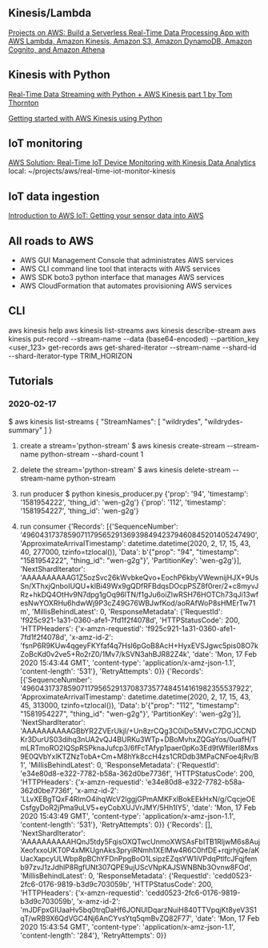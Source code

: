 ## Kinesis/Lambda
[Projects on AWS: Build a Serverless Real-Time Data Processing App
with AWS Lambda, Amazon Kinesis, Amazon S3, Amazon DynamoDB, Amazon Cognito, and Amazon Athena](https://aws.amazon.com/getting-started/projects/build-serverless-real-time-data-processing-app-lambda-kinesis-s3-dynamodb-cognito-athena/)

## Kinesis with Python
[Real-Time Data Streaming with Python + AWS Kinesis part 1 by Tom Thornton](https://link.medium.com/DLT9q4pu93)

[Getting started with AWS Kinesis using Python](https://www.arundhaj.com/blog/getting-started-kinesis-python.html)


## IoT monitoring
[AWS Solution: Real-Time IoT Device Monitoring with Kinesis Data Analytics](https://aws.amazon.com/solutions/real-time-iot-device-monitoring-with-kinesis/)
local: ~/projects/aws/real-time-iot-monitor-kinesis


## IoT data ingestion
[Introduction to AWS IoT: Getting your sensor data into AWS](https://blog.codecentric.de/en/2018/03/aws-iot-getting-sensordata/)


## All roads to AWS
* AWS GUI Management Console that administrates AWS services
* AWS CLI command line tool that interacts with AWS services
* AWS SDK boto3 python interface that manages AWS services
* AWS CloudFormation that automates provisioning AWS services




## CLI

aws kinesis help
aws kinesis list-streams
aws kinesis describe-stream <stream-name>
aws kinesis put-record --stream-name <stream-name> --data (base64-encoded) --partition_key <user_123>
get-records
aws get-shared-iterator --stream-name <value> --shard-id   --shard-iterator-type TRIM_HORIZON


## Tutorials
### 2020-02-17
$ aws kinesis list-streams
{
    "StreamNames": [
        "wildrydes", 
        "wildrydes-summary"
    ]
}

1) create a stream='python-stream'
$ aws kinesis create-stream --stream-name python-stream --shard-count 1

4) delete the stream='python-stream'
$ aws kinesis delete-stream --stream-name python-stream


2) run producer
$ python kinesis_producer.py
{'prop': '94', 'timestamp': '1581954222', 'thing_id': 'wen-g2g'}
{'prop': '112', 'timestamp': '1581954227', 'thing_id': 'wen-g2g'}

3) run consumer
{'Records': [{'SequenceNumber': '49604317378590711795652913693984942379460845201405247490', 'ApproximateArrivalTimestamp': datetime.datetime(2020, 2, 17, 15, 43, 40, 277000, tzinfo=tzlocal()), 'Data': b'{"prop": "94", "timestamp": "1581954222", "thing_id": "wen-g2g"}', 'PartitionKey': 'wen-g2g'}], 'NextShardIterator': 'AAAAAAAAAAG1Z5ozSvc26kWvbkeQvo+EochP6kbyVWewnijHJX+9UsSn/XThxjQnboIUQU+klBi49Wx9gQDfRFBdqsDOcpPSZ8f0rer/2+c8myvJRz+hkDQ4OtHv9N7dpg1gOq96lTN/f1gJu6oiZlwRSH76HOTCh73qJi13wfesNwYOXRHu6hdwWj9P3cZ49G76WBJwfKod/aoRAfWoP8sHMErTw71m', 'MillisBehindLatest': 0, 'ResponseMetadata': {'RequestId': 'f925c921-1a31-0360-afe1-7fd1f2f4078d', 'HTTPStatusCode': 200, 'HTTPHeaders': {'x-amzn-requestid': 'f925c921-1a31-0360-afe1-7fd1f2f4078d', 'x-amz-id-2': 'fsnP6R9KUw4qgeyFKYfaf4q7Hsl6pGoB8AcH+HyxEVSJgwc5pis08O7kZoBcKd0v2ve5+Ro2rZ0/1Mv7/kSVN3ahBJR82Z4k', 'date': 'Mon, 17 Feb 2020 15:43:44 GMT', 'content-type': 'application/x-amz-json-1.1', 'content-length': '531'}, 'RetryAttempts': 0}}
{'Records': [{'SequenceNumber': '49604317378590711795652913708373577484514161982355537922', 'ApproximateArrivalTimestamp': datetime.datetime(2020, 2, 17, 15, 43, 45, 313000, tzinfo=tzlocal()), 'Data': b'{"prop": "112", "timestamp": "1581954227", "thing_id": "wen-g2g"}', 'PartitionKey': 'wen-g2g'}], 'NextShardIterator': 'AAAAAAAAAAGBbYR2ZVErUkjl/+Un8zrCQg3C0iDo5MVxC7DGJCCNDKr3DurUS03dihq3nUA2vQJ4BURKu3WTp+DBoMvhxZQGaYos/0uafH/TmLRTmoRO2lQSpRSPknaJufcp3/6fFcTAfyp1paer0pKo3Ed9tWfilerl8Mxs9E0QVbYxlKTZNzTobA+Cm+M8hYk8ccH4zs1CRDdb3MPaCNFoe4jRv/B1', 'MillisBehindLatest': 0, 'ResponseMetadata': {'RequestId': 'e34e80d8-e322-7782-b58a-362d0be7736f', 'HTTPStatusCode': 200, 'HTTPHeaders': {'x-amzn-requestid': 'e34e80d8-e322-7782-b58a-362d0be7736f', 'x-amz-id-2': 'LLvXEBgTQxF4RlmO4ihqWcV2lggjGPmAMKFxlBokEEkHxN/g/CqcjeOECsfgyDoR2jPma9uLV5+eyCobXUJVrJMY/5Hh1IY5', 'date': 'Mon, 17 Feb 2020 15:43:49 GMT', 'content-type': 'application/x-amz-json-1.1', 'content-length': '531'}, 'RetryAttempts': 0}}
{'Records': [], 'NextShardIterator': 'AAAAAAAAAAHQnJ5tdy5FqisOXQTwcUnmoXWSAsFbITB1RljwM6s8AujXeofxxoUKT0P4xMKUgnAks3pryiRNmh1XElMw4R6C0hfDE+rqjrhjQe/aKUacXapcyULWbp8pBChYFDnPpgBoO1LsipzEZqsYW1iVPdqPtlfcJFqjfemb97zvJ1zJdhlP8RgfUNt307QPE9ujUScVNpKAJSWNBNb3Ovnw8FOd', 'MillisBehindLatest': 0, 'ResponseMetadata': {'RequestId': 'cedd0523-2fc6-0176-9819-b3d9c703059b', 'HTTPStatusCode': 200, 'HTTPHeaders': {'x-amzn-requestid': 'cedd0523-2fc6-0176-9819-b3d9c703059b', 'x-amz-id-2': 'mJDFpxGIUaaHv5bq0trqDaHf6JONUlDqarzNuiH840TTVpqjKt8yeV3S1qT/wRB9X6QdVGC4Nj6AnCYvsYtq5qmBvZQ82F77', 'date': 'Mon, 17 Feb 2020 15:43:54 GMT', 'content-type': 'application/x-amz-json-1.1', 'content-length': '284'}, 'RetryAttempts': 0}}